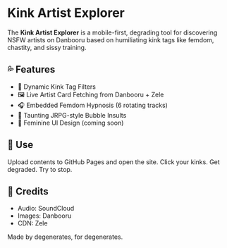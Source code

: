 # Kink Artist Explorer

The **Kink Artist Explorer** is a mobile-first, degrading tool for discovering NSFW artists on Danbooru based on humiliating kink tags like femdom, chastity, and sissy training.

## 💦 Features

- 🔘 Dynamic Kink Tag Filters
- 🖼 Live Artist Card Fetching from Danbooru + Zele
- 🎧 Embedded Femdom Hypnosis (6 rotating tracks)
- 💬 Taunting JRPG-style Bubble Insults
- 🎀 Feminine UI Design (coming soon)

## 🚀 Use

Upload contents to GitHub Pages and open the site. Click your kinks. Get degraded. Try to stop.

## 🖤 Credits

- Audio: SoundCloud
- Images: Danbooru
- CDN: Zele

Made by degenerates, for degenerates.
